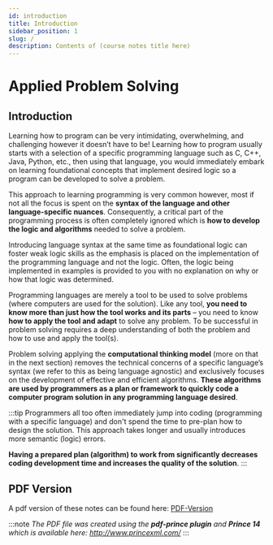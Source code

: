 ```yaml
---
id: introduction
title: Introduction
sidebar_position: 1
slug: /
description: Contents of (course notes title here)
---
```


# Applied Problem Solving

## Introduction

Learning how to program can be very intimidating, overwhelming, and challenging however it doesn’t have to be! Learning how to program usually starts with a selection of a specific programming language such as C, C++, Java, Python, etc., then using that language, you would immediately embark on learning foundational concepts that implement desired logic so a program can be developed to solve a problem.

This approach to learning programming is very common however, most if not all the focus is spent on the **syntax of the language and other language-specific nuances**. Consequently, a critical part of the programming process is often completely ignored which is **how to develop the logic and algorithms** needed to solve a problem.

Introducing language syntax at the same time as foundational logic can foster weak logic skills as the emphasis is placed on the implementation of the programming language and not the logic. Often, the logic being implemented in examples is provided to you with no explanation on why or how that logic was determined.

Programming languages are merely a tool to be used to solve problems (where computers are used for the solution). Like any tool, **you need to know more than just how the tool works and its parts** – you need to know **how to apply the tool and adapt** to solve any problem. To be successful in problem solving requires a deep understanding of both the problem and how to use and apply the tool(s).

Problem solving applying the **computational thinking model** (more on that in the next section) removes the technical concerns of a specific language’s syntax (we refer to this as being language agnostic) and exclusively focuses on the development of effective and efficient algorithms. **These algorithms are used by programmers as a plan or framework to quickly code a computer program solution in any programming language desired**.

:::tip
Programmers all too often immediately jump into coding (programming with a specific language) and don't spend the time to pre-plan how to design the solution. This approach takes longer and usually introduces more semantic (logic) errors.

**Having a prepared plan (algorithm) to work from significantly decreases coding development time and increases the quality of the solution**.
:::

## PDF Version

A pdf version of these notes can be found here: [PDF-Version](https://seneca-SCPA.github.io/APS145/pdf/APS145.pdf)

:::note
_The PDF file was created using the **pdf-prince plugin** and **Prince 14** which is available here: http://www.princexml.com/_
:::
